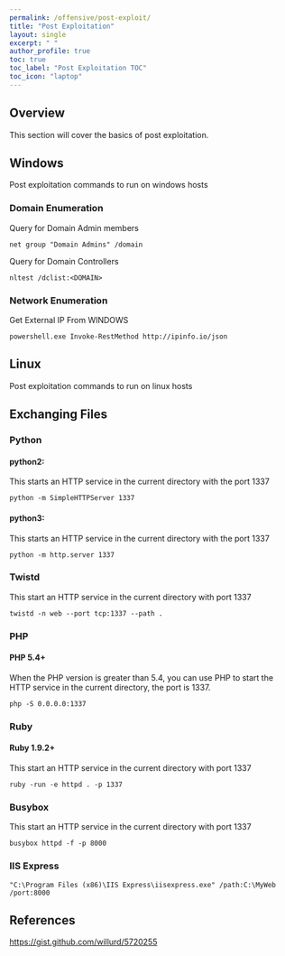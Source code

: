 ```yaml
---
permalink: /offensive/post-exploit/
title: "Post Exploitation"
layout: single
excerpt: " "
author_profile: true
toc: true
toc_label: "Post Exploitation TOC"
toc_icon: "laptop"
---
```


## Overview
This section will cover the basics of post exploitation.

## Windows
Post exploitation commands to run on windows hosts

### Domain Enumeration
Query for Domain Admin members
```
net group "Domain Admins" /domain
```
Query for Domain Controllers
```
nltest /dclist:<DOMAIN>
```

### Network Enumeration
Get External IP From WINDOWS
```
powershell.exe Invoke-RestMethod http://ipinfo.io/json
```

## Linux
Post exploitation commands to run on linux hosts

## Exchanging Files
### Python
#### python2:
This starts an HTTP service in the current directory with the port 1337
```
python -m SimpleHTTPServer 1337
```

#### python3:
This starts an HTTP service in the current directory with the port 1337
```
python -m http.server 1337
```

### Twistd
This start an HTTP service in the current directory with port 1337
```
twistd -n web --port tcp:1337 --path .
```

### PHP
#### PHP 5.4+
When the PHP version is greater than 5.4, you can use PHP to start the HTTP service in the
current directory, the port is 1337.
```
php -S 0.0.0.0:1337
```

### Ruby
#### Ruby 1.9.2+
This start an HTTP service in the current directory with port 1337
```
ruby -run -e httpd . -p 1337
```

### Busybox
This start an HTTP service in the current directory with port 1337
```
busybox httpd -f -p 8000
```

### IIS Express
```
"C:\Program Files (x86)\IIS Express\iisexpress.exe" /path:C:\MyWeb /port:8000
```

## References
https://gist.github.com/willurd/5720255